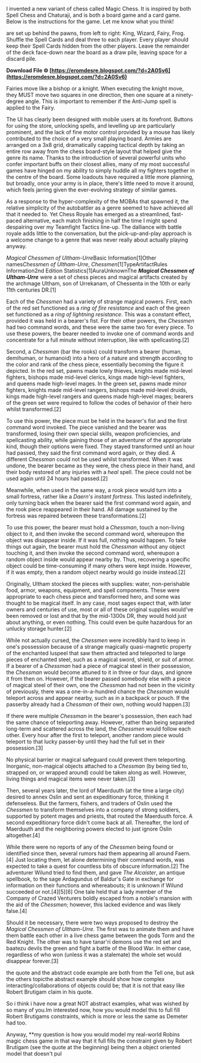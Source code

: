 I invented a new variant of chess called Magic Chess. It is inspired by both Spell Chess and Chaturaji, and is both a board game and a card game. Below is the instructions for the game. Let me know what you think!
 
are set up behind the pawns, from left to right: King, Wizard, Fairy, Frog. Shuffle the Spell Cards and deal three to each player. Every player should keep their Spell Cards hidden from the other players. Leave the remainder of the deck face-down near the board as a draw pile, leaving space for a discard pile.
 
**Download File ⚙ [https://eromdesre.blogspot.com/?d=2A0Sv6](https://eromdesre.blogspot.com/?d=2A0Sv6)**


 
Fairies move like a bishop or a knight. When executing the knight move, they MUST move two squares in one direction, then one square at a ninety-degree angle. This is important to remember if the Anti-Jump spell is applied to the Fairy.
 
The UI has clearly been designed with mobile users at its forefront. Buttons for using the store, unlocking spells, and levelling up are particularly prominent, and the lack of fine motor control provided by a mouse has likely contributed to the choice of a very small playing board. Armies are arranged on a 3x8 grid, dramatically capping tactical depth by taking an entire row away from the chess board-style layout that helped give the genre its name. Thanks to the introduction of several powerful units who confer important buffs on their closest allies, many of my most successful games have hinged on my ability to simply huddle all my fighters together in the centre of the board. Some loadouts have required a little more planning, but broadly, once your army is in place, there's little need to move it around, which feels jarring given the ever-evolving strategy of similar games.
 
As a response to the hyper-complexity of the MOBAs that spawned it, the relative simplicity of the autobattler as a genre seemed to have achieved all that it needed to. Yet Chess Royale has emerged as a streamlined, fast-paced alternative, each match finishing in half the time I might spend despairing over my Teamfight Tactics line-up. The dalliance with battle royale adds little to the conversation, but the pick-up-and-play approach is a welcome change to a genre that was never really about actually playing anyway.
 
*Magical Chessmen of Ultham-Urre*Basic Information[1]Other names*Chessmen of Ultham-Urre*,
*Chessmen*[1]TypeArtifactRules Information2nd Edition Statistics[1]AuraUnknownThe ***Magical Chessmen of Ultham-Urre*** were a set of chess pieces and magical artifacts created by the archmage Ultham, son of Urrekanam, of Chessenta in the 10th or early 11th centuries DR.[1]
 
Each of the *Chessmen* had a variety of strange magical powers. First, each of the red set functioned as a *ring of fire resistance* and each of the green set functioned as a *ring of lightning resistance*. This was a constant effect, provided it was held in a bearer's fist. For their other powers, the *Chessmen* had two command words, and these were the same two for every piece. To use these powers, the bearer needed to invoke one of command words and concentrate for a full minute without interruption, like with spellcasting.[2]

Second, a *Chessman* (bar the rooks) could transform a bearer (human, demihuman, or humanoid) into a hero of a nature and strength according to the color and rank of the chess piece, essentially becoming the figure it depicted. In the red set, pawns made lowly thieves, knights made mid-level fighters, bishops made mid-level clerics, kings made high-level fighters, and queens made high-level mages. In the green set, pawns made minor fighters, knights made mid-level rangers, bishops made mid-level druids, kings made high-level rangers and queens made high-level mages; bearers of the green set were required to follow the codes of behavior of their hero whilst transformed.[2]
 
To use this power, the piece must be held in the bearer's fist and the first command word invoked. The piece vanished and the bearer was transformed, losing their own special skills, weapon proficiencies, and spellcasting ability, while gaining those of an adventurer of the appropriate kind, though their options were fixed. They stayed transformed until an hour had passed, they said the first command word again, or they died. A different *Chessman* could not be used whilst transformed. When it was undone, the bearer became as they were, the chess piece in their hand, and their body restored of any injuries with a *heal* spell. The piece could not be used again until 24 hours had passed.[2]
 
Meanwhile, when used in the same way, a rook piece would turn into a small fortress, rather like a *Daern's instant fortress*. This lasted indefinitely, only turning back when the bearer said the first command word again, and the rook piece reappeared in their hand. All damage sustained by the fortress was repaired between these transformations.[2]
 
To use this power, the bearer must hold a *Chessman*, touch a non-living object to it, and then invoke the second command word, whereupon the object was disappear inside. If it was full, nothing would happen. To take things out again, the bearer must hold the *Chessman* without any object touching it, and then invoke the second command word, whereupon a random object inside would appear nearby by. Thus, recovering a specific object could be time-consuming if many others were kept inside. However, if it was empty, then a random object nearby would go inside instead.[2]
 
Originally, Ultham stocked the pieces with supplies: water, non-perishable food, armor, weapons, equipment, and spell components. These were appropriate to each chess piece and transformed hero, and some was thought to be magical itself. In any case, most sages expect that, with later owners and centuries of use, most or all of these original supplies would've been removed or lost and that by the mid-1300s DR, they would hold just about anything, or even nothing. This could even be quite hazardous for an unlucky storage hunter.[2]
 
While not actually cursed, the *Chessmen* were incredibly hard to keep in one's possession because of a strange magically quasi-magnetic property of the enchanted luspeel that saw them attracted and teleported to large pieces of enchanted steel, such as a magical sword, shield, or suit of armor. If a bearer of a *Chessman* had a piece of magical steel in their possession, the *Chessman* would become attuned to it in three or four days, and ignore it from then on. However, if the bearer passed somebody else with a piece of magical steel of their own, one the *Chessman* had not been in the vicinity of previously, there was a one-in-a-hundred chance the *Chessman* would teleport across and appear nearby, such as in a backpack or pouch. If the passerby already had a *Chessman* of their own, nothing would happen.[3]
 
If there were multiple *Chessman* in the bearer's possession, then each had the same chance of teleporting away. However, rather than being separated long-term and scattered across the land, the *Chessmen* would follow each other. Every hour after the first to teleport, another random piece would teleport to that lucky passer-by until they had the full set in their possession.[3]
 
No physical barrier or magical safeguard could prevent them teleporting. Inorganic, non-magical objects attached to a *Chessman* (by being tied to, strapped on, or wrapped around) could be taken along as well. However, living things and magical items were never taken.[3]
 
Then, several years later, the lord of Maerduuth (at the time a large city) desired to annex Oslin and sent an expeditionary force, thinking it defenseless. But the farmers, fishers, and traders of Oslin used the *Chessmen* to transform themselves into a company of strong soldiers, supported by potent mages and priests, that routed the Maerduuth force. A second expeditionary force didn't come back at all. Thereafter, the lord of Maerduuth and the neighboring powers elected to just ignore Oslin altogether.[4]
 
While there were no reports of any of the *Chessmen* being found or identified since then, several rumors had them appearing all around Faern.[4] Just locating them, let alone determining their command words, was expected to take a quest for countless bits of obscure information.[2] The adventurer Wilund tried to find them, and gave *The Alcaister*, an antique spellbook, to the sage Ardagundus of Baldur's Gate in exchange for information on their functions and whereabouts; it is unknown if Wilund succeeded or not.[4][5][6] One tale held that a lady member of the Company of Crazed Venturers boldly escaped from a noble's mansion with the aid of the *Chessmen*; however, this lacked evidence and was likely false.[4]
 
Should it be necessary, there were two ways proposed to destroy the *Magical Chessmen of Ultham-Urre*. The first was to animate them and have them battle each other in a live chess game between the gods Torm and the Red Knight. The other was to have tanar'ri demons use the red set and baatezu devils the green and fight a battle of the Blood War. In either case, regardless of who won (unless it was a stalemate) the whole set would disappear forever.[3]
 
the quote and the abstract code example are both from the Tell one, but ask the others topicthe abstract example should show how complex interacting/collaborations of objects could be; that it is not that easy like Robert Brutigam claim in his quote.
 
So i think i have now a great NOT abstract examples, what was wished by so many of you.Im interested now, how you would model this to full fill Robert Brutigams constraints, which is more or less the same as Demeter had too.
 
Anyway, **my question is how you would model my real-world Robins magic chess game in that way that it full fills the constraint given by Robert Brutigam (see the quote at the beginning) being then a object oriented model that doesn't pul
